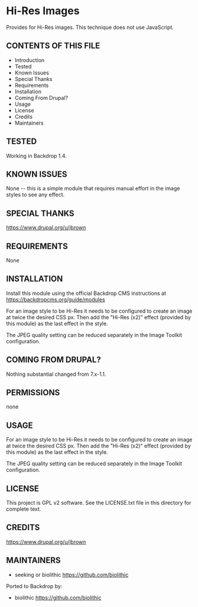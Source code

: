 Hi-Res Images
=============

Provides for Hi-Res images. This technique does not use JavaScript.

CONTENTS OF THIS FILE
---------------------

 - Introduction
 - Tested
 - Known Issues
 - Special Thanks
 - Requirements
 - Installation
 - Coming From Drupal?
 - Usage
 - License
 - Credits
 - Maintainers

TESTED
-----

Working in Backdrop 1.4.

KNOWN ISSUES
---------------------

None -- this is a simple module that requires manual effort in the image styles to see any effect.

SPECIAL THANKS
--------------

<https://www.drupal.org/u/jbrown>

REQUIREMENTS
------------

None

INSTALLATION
------------

Install this module using the official Backdrop CMS instructions at https://backdropcms.org/guide/modules

For an image style to be Hi-Res it needs to be configured to create an image at twice the desired CSS px. Then add the "Hi-Res (x2)" effect (provided by this module) as the last effect in the style.

The JPEG quality setting can be reduced separately in the Image Toolkit configuration.

COMING FROM DRUPAL?
-------------------

Nothing substantial changed from 7.x-1.1.

PERMISSIONS
------------

none

USAGE
-----

For an image style to be Hi-Res it needs to be configured to create an image at twice the desired CSS px. Then add the "Hi-Res (x2)" effect (provided by this module) as the last effect in the style.

The JPEG quality setting can be reduced separately in the Image Toolkit configuration.


LICENSE
-------

This project is GPL v2 software. See the LICENSE.txt file in this directory for complete text.

CREDITS
-----------

<https://www.drupal.org/u/jbrown>

MAINTAINERS
-----------

- seeking or biolithic <https://github.com/biolithic>

Ported to Backdrop by:

- biolithic <https://github.com/biolithic>
